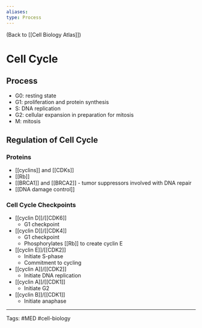 ```yaml
---
aliases: 
type: Process
---
```


(Back to [[Cell Biology Atlas]])

# Cell Cycle

## Process
- G0: resting state
- G1: proliferation and protein synthesis
- S: DNA replication
- G2: cellular expansion in preparation for mitosis
- M: mitosis
## Regulation of Cell Cycle
### Proteins
- [[cyclins]] and [[CDKs]]
- [[Rb]]
- [[BRCA1]] and [[BRCA2]] - tumor suppressors involved with DNA repair
- [[DNA damage control]]
### Cell Cycle Checkpoints
- [[cyclin D]]/[[CDK6]]
	- G1 checkpoint
- [[cyclin D]]/[[CDK4]]
	- G1 checkpoint
	- Phosphorylates [[Rb]] to create cyclin E
- [[cyclin E]]/[[CDK2]]
	- Initiate S-phase
	- Commitment to cycling
- [[cyclin A]]/[[CDK2]]
	- Initiate DNA replication
- [[cyclin A]]/[[CDK1]]
	- Initiate G2
- [[cyclin B]]/[[CDK1]]
	- Initiate anaphase

---
Tags: #MED #cell-biology 